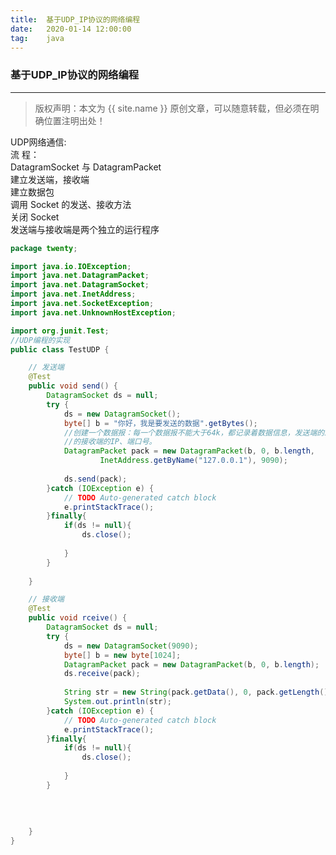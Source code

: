 ```yaml
---
title:  基于UDP_IP协议的网络编程
date:   2020-01-14 12:00:00
tag:    java
---
```


### 基于UDP_IP协议的网络编程

***
> 版权声明：本文为 {{ site.name }} 原创文章，可以随意转载，但必须在明确位置注明出处！

<head><link rel="stylesheet" href="../css/rouge.css"></head>


UDP网络通信:   
流  程：  
DatagramSocket 与 DatagramPacket   
建立发送端，接收端   
建立数据包   
调用 Socket 的发送、接收方法   
关闭 Socket   
发送端与接收端是两个独立的运行程序   

```java
package twenty;

import java.io.IOException;
import java.net.DatagramPacket;
import java.net.DatagramSocket;
import java.net.InetAddress;
import java.net.SocketException;
import java.net.UnknownHostException;

import org.junit.Test;
//UDP编程的实现
public class TestUDP {

	// 发送端
	@Test
	public void send() {
		DatagramSocket ds = null;
		try {
			ds = new DatagramSocket();
			byte[] b = "你好，我是要发送的数据".getBytes();
			//创建一个数据报：每一个数据报不能大于64k，都记录着数据信息，发送端的IP、端口号,以及要发送到
			//的接收端的IP、端口号。
			DatagramPacket pack = new DatagramPacket(b, 0, b.length,
					InetAddress.getByName("127.0.0.1"), 9090);
			
			ds.send(pack);
		}catch (IOException e) {
			// TODO Auto-generated catch block
			e.printStackTrace();
		}finally{
			if(ds != null){
				ds.close();
				
			}
		}
		
	}

	// 接收端
	@Test
	public void rceive() {
		DatagramSocket ds = null;
		try {
			ds = new DatagramSocket(9090);
			byte[] b = new byte[1024];
			DatagramPacket pack = new DatagramPacket(b, 0, b.length);
			ds.receive(pack);
			
			String str = new String(pack.getData(), 0, pack.getLength());
			System.out.println(str);
		}catch (IOException e) {
			// TODO Auto-generated catch block
			e.printStackTrace();
		}finally{
			if(ds != null){
				ds.close();
				
			}
		}
		
		
		
		
	}
}
```